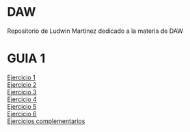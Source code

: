 # DAW
Repositorio de Ludwin Martínez dedicado a la materia de DAW

<h1>GUIA 1</h1>
<a href="https://github.com/LudwinM16/DAW/blob/main/guia1/ejemplo1/presupuesto.html">Ejercicio 1</a><br>
<a href="https://github.com/LudwinM16/DAW/blob/main/guia1/ejemplo2/tablamultiplicar.html">Ejercicio 2</a><br>
<a href="https://github.com/LudwinM16/DAW/blob/main/guia1/ejemplo3/calculadora.html">Ejercicio 3</a><br>
<a href="https://github.com/LudwinM16/DAW/blob/main/guia1/ejemplo4/calculoareas.html">Ejercicio 4</a><br>
<a href="https://github.com/LudwinM16/DAW/blob/main/guia1/ejemplo5/diasmes.html">Ejercicio 5</a><br>
<a href="https://github.com/LudwinM16/DAW/blob/main/guia1/ejemplo6/cuotacasa.html">Ejercicio 6</a><br>
<a href="https://github.com/LudwinM16/DAW/tree/main/guia1/Complementarios">Ejercicios complementarios</a>
